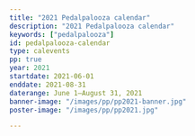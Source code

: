 ```yaml
---
title: "2021 Pedalpalooza calendar"
description: "2021 Pedalpalooza calendar"
keywords: ["pedalpalooza"]
id: pedalpalooza-calendar
type: calevents
pp: true
year: 2021
startdate: 2021-06-01
enddate: 2021-08-31
daterange: June 1–August 31, 2021
banner-image: "/images/pp/pp2021-banner.jpg"
poster-image: "/images/pp/pp2021.jpg"

---
```

